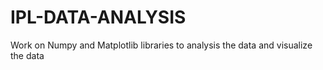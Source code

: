 # IPL-DATA-ANALYSIS
Work on Numpy and Matplotlib libraries to analysis the data and visualize the data
